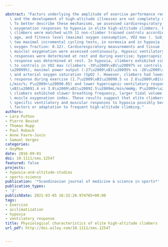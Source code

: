 ---
abstract: "Factors underlying the amplitude of exercise performance reduction at altitude\
  \ and the development of high-altitude illnesses are not completely understood.\
  \ To better describe these mechanisms, we assessed cardiorespiratory and tissue\
  \ oxygenation responses to hypoxia in elite high-altitude climbers. Eleven high-altitude\
  \ climbers were matched with 11 non-climber trained controls according to gender,\
  \ age, and fitness level (maximal oxygen consumption, VO2 max ). Subjects performed\
  \ two maximal incremental cycling tests, in normoxia and in hypoxia (inspiratory\
  \ oxygen fraction: 0.12). Cardiorespiratory measurements and tissue (cerebral and\
  \ muscle) oxygenation were assessed continuously. Hypoxic ventilatory and cardiac\
  \ responses were determined at rest and during exercise; hypercapnic ventilatory\
  \ response was determined at rest. In hypoxia, climbers exhibited similar reductions\
  \ to controls in VO2 max (climbers -39\u2009\xB1\u20097% vs controls -39\u2009\xB1\
  \u20099%), maximal power output (-27\u2009\xB1\u20095% vs -26\u2009\xB1\u20094%),\
  \ and arterial oxygen saturation (SpO2 ). However, climbers had lower hypoxic ventilatory\
  \ response during exercise (1.7\u2009\xB1\u20090.5 vs 2.6\u2009\xB1\u20090.7\u2009\
  L/min/%; P\u2009<\u20090.05) and lower hypercapnic ventilatory response (1.8\u2009\
  \xB1\u20091.4 vs 3.8\u2009\xB1\u20092.5\u2009mL/min/mmHg; P\u2009<\u20090.05). Finally,\
  \ climbers exhibited slower breathing frequency, larger tidal volume and larger\
  \ muscle oxygenation index. These results suggest that elite climbers show some\
  \ specific ventilatory and muscular responses to hypoxia possibly because of genetic\
  \ factors or adaptation to frequent high-altitude climbing."
authors:
- Lara Puthon
- Pierre Bouzat
- Thomas Rupp
- Paul Robach
- Anne Favre-Juvin
- Samuel Verges
categories:
- OxyMon
date: 2016-09-01
doi: 10.1111/sms.12547
featured: false
projects:
- hypoxia-and-altitude-studies
- sports-science
publication: '*Scandinavian journal of medicine & science in sports*'
publication_types:
- '2'
publishDate: 2021-03-05 16:32:20.974765+00:00
tags:
- Exercise
- acclimatization
- hypoxia
- ventilatory response
title: Physiological characteristics of elite high-altitude climbers
url_pdf: http://doi.wiley.com/10.1111/sms.12547

---
